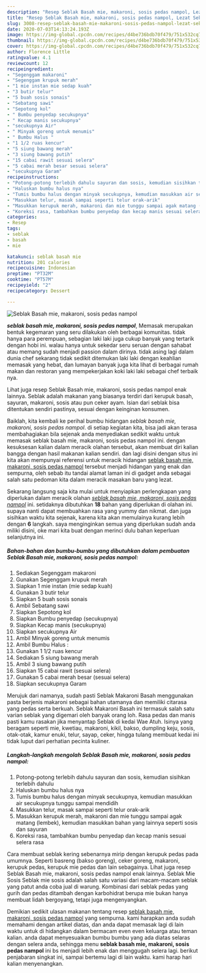 ```yaml
---
description: "Resep Seblak Basah mie, makaroni, sosis pedas nampol, Lezat Sekali"
title: "Resep Seblak Basah mie, makaroni, sosis pedas nampol, Lezat Sekali"
slug: 3008-resep-seblak-basah-mie-makaroni-sosis-pedas-nampol-lezat-sekali
date: 2020-07-03T14:13:24.193Z
image: https://img-global.cpcdn.com/recipes/d4be736bdb70f479/751x532cq70/seblak-basah-mie-makaroni-sosis-pedas-nampol-foto-resep-utama.jpg
thumbnail: https://img-global.cpcdn.com/recipes/d4be736bdb70f479/751x532cq70/seblak-basah-mie-makaroni-sosis-pedas-nampol-foto-resep-utama.jpg
cover: https://img-global.cpcdn.com/recipes/d4be736bdb70f479/751x532cq70/seblak-basah-mie-makaroni-sosis-pedas-nampol-foto-resep-utama.jpg
author: Florence Little
ratingvalue: 4.1
reviewcount: 12
recipeingredient:
- "Segenggam makaroni"
- "Segenggam krupuk merah"
- "1 mie instan mie sedap kuah"
- "3 butir telur"
- "5 buah sosis sonais"
- "Sebatang sawi"
- "Sepotong kol"
- " Bumbu penyedap secukupnya"
- " Kecap manis secukupnya"
- "secukupnya Air"
- " Minyak goreng untuk menumis"
- " Bumbu Halus "
- "1 1/2 ruas kencur"
- "5 siung bawang merah"
- "3 siung bawang putih"
- "15 cabai rawit sesuai selera"
- "5 cabai merah besar sesuai selera"
- "secukupnya Garam"
recipeinstructions:
- "Potong-potong terlebih dahulu sayuran dan sosis, kemudian sisihkan terlebih dahulu"
- "Haluskan bumbu halus nya"
- "Tumis bumbu halus dengan minyak secukupnya, kemudian masukkan air secukupnya tunggu sampai mendidih"
- "Masukkan telur, masak sampai seperti telur orak-arik"
- "Masukkan kerupuk merah, makaroni dan mie tunggu sampai agak matang (lembek), kemudian masukkan bahan yang lainnya seperti sosis dan sayuran"
- "Koreksi rasa, tambahkan bumbu penyedap dan kecap manis sesuai selera rasa"
categories:
- Resep
tags:
- seblak
- basah
- mie

katakunci: seblak basah mie 
nutrition: 201 calories
recipecuisine: Indonesian
preptime: "PT32M"
cooktime: "PT57M"
recipeyield: "2"
recipecategory: Dessert

---
```



![Seblak Basah mie, makaroni, sosis pedas nampol](https://img-global.cpcdn.com/recipes/d4be736bdb70f479/751x532cq70/seblak-basah-mie-makaroni-sosis-pedas-nampol-foto-resep-utama.jpg)

<b><i>seblak basah mie, makaroni, sosis pedas nampol</i></b>, Memasak merupakan bentuk kegemaran yang seru dilakukan oleh berbagai komunitas. tidak hanya para perempuan, sebagian laki laki juga cukup banyak yang tertarik dengan hobi ini. walau hanya untuk sekedar seru seruan dengan sahabat atau memang sudah menjadi passion dalam dirinya. tidak asing lagi dalam dunia chef sekarang tidak sedikit ditemukan laki laki dengan keahlian memasak yang hebat, dan lumayan banyak juga kita lihat di berbagai rumah makan dan restoran yang mempekerjakan koki laki laki sebagai chef terbaik nya.

Lihat juga resep Seblak Basah mie, makaroni, sosis pedas nampol enak lainnya. Seblak adalah makanan yang biasanya terdiri dari kerupuk basah, sayuran, makaroni, sosis atau pun ceker ayam. Isian dari seblak bisa ditentukan sendiri pastinya, sesuai dengan keinginan konsumen.

Baiklah, kita kembali ke perihal bumbu hidangan <i>seblak basah mie, makaroni, sosis pedas nampol</i>. di setiap kegiatan kita, bisa jadi akan terasa membahagiakan bila sejenak anda menyediakan sedikit waktu untuk memasak seblak basah mie, makaroni, sosis pedas nampol ini. dengan kesuksesan kalian dalam meracik olahan tersebut, akan membuat diri kalian bangga dengan hasil makanan kalian sendiri. dan lagi disini dengan situs ini kita akan mempunyai referensi untuk meracik hidangan <u>seblak basah mie, makaroni, sosis pedas nampol</u> tersebut menjadi hidangan yang enak dan sempurna, oleh sebab itu tandai alamat laman ini di gadget anda sebagai salah satu pedoman kita dalam meracik masakan baru yang lezat.


Sekarang langsung saja kita mulai untuk menyiapkan perlengkapan yang diperlukan dalam meracik olahan <u><i>seblak basah mie, makaroni, sosis pedas nampol</i></u> ini. setidaknya dibutuhkan <b>18</b> bahan yang diperlukan di olahan ini. supaya nanti dapat membuahkan rasa yang yummy dan nikmat. dan juga sisihkan waktu kita sejenak, karena kita akan memulainya kurang lebih dengan <b>6</b> langkah. saya menginginkan semua yang diperlukan sudah anda miliki disini, oke mari kita buat dengan merinci dulu bahan keperluan selanjutnya ini.

<!--inarticleads1-->

##### Bahan-bahan dan bumbu-bumbu yang dibutuhkan dalam pembuatan Seblak Basah mie, makaroni, sosis pedas nampol:

1. Sediakan Segenggam makaroni
1. Gunakan Segenggam krupuk merah
1. Siapkan 1 mie instan (mie sedap kuah)
1. Gunakan 3 butir telur
1. Siapkan 5 buah sosis sonais
1. Ambil Sebatang sawi
1. Siapkan Sepotong kol
1. Siapkan  Bumbu penyedap (secukupnya)
1. Siapkan  Kecap manis (secukupnya)
1. Siapkan secukupnya Air
1. Ambil  Minyak goreng untuk menumis
1. Ambil  Bumbu Halus :
1. Gunakan 1 1/2 ruas kencur
1. Sediakan 5 siung bawang merah
1. Ambil 3 siung bawang putih
1. Siapkan 15 cabai rawit (sesuai selera)
1. Gunakan 5 cabai merah besar (sesuai selera)
1. Siapkan secukupnya Garam


Merujuk dari namanya, sudah pasti Seblak Makaroni Basah menggunakan pasta berjenis makaroni sebagai bahan utamanya dan memiliki citarasa yang pedas serta berkuah. Seblak Makaroni Basah ini termasuk salah satu varian seblak yang digemari oleh banyak orang loh. Rasa pedas dan manis pasti kamu rasakan jika menyantap Seblak di kedai Wae Atuh. Isinya yang beragam seperti mie, kwetiau, makaroni, kikil, bakso, dumpling keju, sosis, otak-otak, kamur enuki, telur, sayap, ceker, hingga tulang membuat kedai ini tidak luput dari perhatian pecinta kuliner. 

<!--inarticleads2-->

##### Langkah-langkah mengolah Seblak Basah mie, makaroni, sosis pedas nampol:

1. Potong-potong terlebih dahulu sayuran dan sosis, kemudian sisihkan terlebih dahulu
1. Haluskan bumbu halus nya
1. Tumis bumbu halus dengan minyak secukupnya, kemudian masukkan air secukupnya tunggu sampai mendidih
1. Masukkan telur, masak sampai seperti telur orak-arik
1. Masukkan kerupuk merah, makaroni dan mie tunggu sampai agak matang (lembek), kemudian masukkan bahan yang lainnya seperti sosis dan sayuran
1. Koreksi rasa, tambahkan bumbu penyedap dan kecap manis sesuai selera rasa


Cara membuat seblak kering sebenarnya mirip dengan kerupuk pedas pada umumnya. Seperti basreng (bakso goreng), ceker goreng, makaroni, kerupuk pedas, kerupuk mie pedas dan lain sebagainya. Lihat juga resep Seblak Basah mie, makaroni, sosis pedas nampol enak lainnya. Seblak Mie Sosis Seblak mie sosis adalah salah satu variasi dari macam-macam seblak yang patut anda coba jual di warung. Kombinasi dari seblak pedas yang gurih dan pedas ditambah dengan karbohidrat berupa mie bukan hanya membuat lidah bergoyang, tetapi juga mengenyangkan. 

Demikian sedikit ulasan makanan tentang resep <u>seblak basah mie, makaroni, sosis pedas nampol</u> yang sempurna. kami harapkan anda sudah memahami dengan artikel diatas, dan anda dapat memasak lagi di lain waktu untuk di hidangkan dalam bermacam even even keluarga atau teman kalian. anda dapat menyesuaikan bumbu bumbu yang ada diatas selaras dengan selera anda, sehingga menu <b>seblak basah mie, makaroni, sosis pedas nampol</b> ini bs menjadi lebih enak dan menggugah selera lagi. berikut penjabaran singkat ini, sampai bertemu lagi di lain waktu. kami harap hari kalian menyenangkan.
